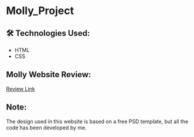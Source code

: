 # Molly_Project

##  🛠️ Technologies Used:

* HTML
* CSS

## Molly Website Review:

[Review Link](https://github.com/user-attachments/assets/36608ebe-5203-4b3d-a46e-28edb3335dd4)

## Note:

The design used in this website is based on a free PSD template, but all the code has been developed by me.
